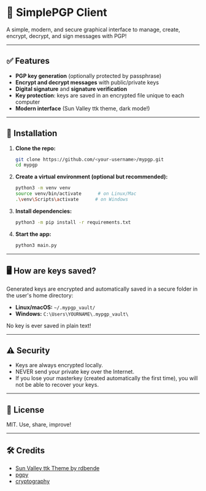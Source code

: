 # 🔐 SimplePGP Client

A simple, modern, and secure graphical interface to manage, create, encrypt, decrypt, and sign messages with PGP!

---

## ✅ Features

- **PGP key generation** (optionally protected by passphrase)
- **Encrypt and decrypt messages** with public/private keys
- **Digital signature** and **signature verification**
- **Key protection**: keys are saved in an encrypted file unique to each computer
- **Modern interface** (Sun Valley ttk theme, dark mode!)

---

## 🚀 Installation

1. **Clone the repo:**
    ```bash
    git clone https://github.com/<your-username>/mypgp.git
    cd mypgp
    ```

2. **Create a virtual environment (optional but recommended):**
    ```bash
    python3 -m venv venv
    source venv/bin/activate      # on Linux/Mac
    .\venv\Scripts\activate      # on Windows
    ```

3. **Install dependencies:**
    ```bash
    python3 -m pip install -r requirements.txt
    ```

4. **Start the app:**
    ```bash
    python3 main.py
    ```

---

## 🖥️ How are keys saved?

Generated keys are encrypted and automatically saved in a secure folder in the user's home directory:
- **Linux/macOS:** `~/.mypgp_vault/`
- **Windows:** `C:\Users\YOURNAME\.mypgp_vault\`

No key is ever saved in plain text!

---

## ⚠️ Security
- Keys are always encrypted locally.
- NEVER send your private key over the Internet.
- If you lose your masterkey (created automatically the first time), you will not be able to recover your keys.

---

## 🤝 License

MIT. Use, share, improve!

---

## 🛠️ Credits

- [Sun Valley ttk Theme by rdbende](https://github.com/rdbende/Sun-Valley-ttk-theme)
- [pgpy](https://github.com/SecurityInnovation/PGPy)
- [cryptography](https://cryptography.io/en/latest/)

